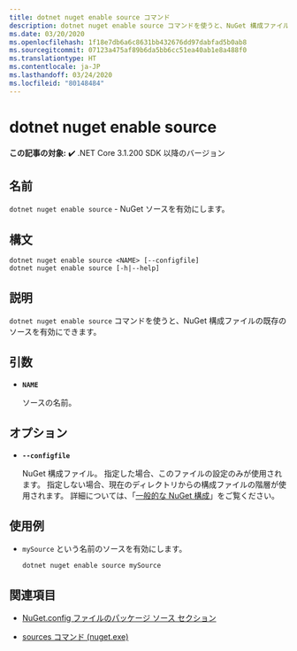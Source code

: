 ```yaml
---
title: dotnet nuget enable source コマンド
description: dotnet nuget enable source コマンドを使うと、NuGet 構成ファイルの既存のソースを有効にできます。
ms.date: 03/20/2020
ms.openlocfilehash: 1f18e7db6a6c8631bb432676dd97dabfad5b0ab8
ms.sourcegitcommit: 07123a475af89b6da5bb6cc51ea40ab1e8a488f0
ms.translationtype: HT
ms.contentlocale: ja-JP
ms.lasthandoff: 03/24/2020
ms.locfileid: "80148484"
---
```

# <a name="dotnet-nuget-enable-source"></a>dotnet nuget enable source

**この記事の対象:** ✔️ .NET Core 3.1.200 SDK 以降のバージョン

## <a name="name"></a>名前

`dotnet nuget enable source` - NuGet ソースを有効にします。

## <a name="synopsis"></a>構文

```dotnetcli
dotnet nuget enable source <NAME> [--configfile]
dotnet nuget enable source [-h|--help]
```

## <a name="description"></a>説明

`dotnet nuget enable source` コマンドを使うと、NuGet 構成ファイルの既存のソースを有効にできます。

## <a name="arguments"></a>引数

- **`NAME`**

  ソースの名前。

## <a name="options"></a>オプション

- **`--configfile`**

  NuGet 構成ファイル。 指定した場合、このファイルの設定のみが使用されます。 指定しない場合、現在のディレクトリからの構成ファイルの階層が使用されます。 詳細については、「[一般的な NuGet 構成](https://docs.microsoft.com/nuget/consume-packages/configuring-nuget-behavior)」をご覧ください。

## <a name="examples"></a>使用例

- `mySource` という名前のソースを有効にします。

  ```dotnetcli
  dotnet nuget enable source mySource
  ```

## <a name="see-also"></a>関連項目

- [NuGet.config ファイルのパッケージ ソース セクション](/nuget/reference/nuget-config-file#package-source-sections)

- [sources コマンド (nuget.exe)](/nuget/reference/cli-reference/cli-ref-sources)
